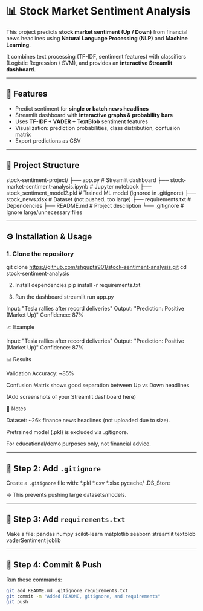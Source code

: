# 📊 Stock Market Sentiment Analysis

This project predicts **stock market sentiment (Up / Down)** from financial news headlines using **Natural Language Processing (NLP)** and **Machine Learning**.  

It combines text processing (TF-IDF, sentiment features) with classifiers (Logistic Regression / SVM), and provides an **interactive Streamlit dashboard**.

---

## 🚀 Features
- Predict sentiment for **single or batch news headlines**  
- Streamlit dashboard with **interactive graphs & probability bars**  
- Uses **TF-IDF + VADER + TextBlob** sentiment features  
- Visualization: prediction probabilities, class distribution, confusion matrix  
- Export predictions as CSV  

---

## 📂 Project Structure
stock-sentiment-project/
├── app.py # Streamlit dashboard
├── stock-market-sentiment-analysis.ipynb # Jupyter notebook
├── stock_sentiment_model2.pkl # Trained ML model (ignored in .gitignore)
├── stock_news.xlsx # Dataset (not pushed, too large)
├── requirements.txt # Dependencies
├── README.md # Project description
└── .gitignore # Ignore large/unnecessary files

---

## ⚙️ Installation & Usage

### 1. Clone the repository

git clone https://github.com/shgupta901/stock-sentiment-analysis.git
cd stock-sentiment-analysis

2. Install dependencies
pip install -r requirements.txt

3. Run the dashboard
streamlit run app.py

Input:  "Tesla rallies after record deliveries"
Output: "Prediction: Positive (Market Up)"
Confidence: 87%

📈 Example

Input:  "Tesla rallies after record deliveries"
Output: "Prediction: Positive (Market Up)"
Confidence: 87%

📊 Results

Validation Accuracy: ~85%

Confusion Matrix shows good separation between Up vs Down headlines

(Add screenshots of your Streamlit dashboard here)

📌 Notes

Dataset: ~26k finance news headlines (not uploaded due to size).

Pretrained model (.pkl) is excluded via .gitignore.

For educational/demo purposes only, not financial advice.


---

## 🔹 Step 2: Add `.gitignore`
Create a `.gitignore` file with:
*.pkl
*.csv
*.xlsx
pycache/
.DS_Store

→ This prevents pushing large datasets/models.

---

## 🔹 Step 3: Add `requirements.txt`
Make a file:
pandas
numpy
scikit-learn
matplotlib
seaborn
streamlit
textblob
vaderSentiment
joblib


---

## 🔹 Step 4: Commit & Push
Run these commands:
```bash
git add README.md .gitignore requirements.txt
git commit -m "Added README, gitignore, and requirements"
git push

